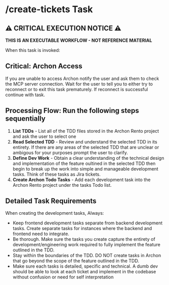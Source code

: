 # /create-tickets Task

## ⚠️ CRITICAL EXECUTION NOTICE ⚠️

**THIS IS AN EXECUTABLE WORKFLOW - NOT REFERENCE MATERIAL**

When this task is invoked:

## Critical: Archon Access

If you are unable to access Archon notify the user and ask them to check the MCP server connection. 
Wait for the user to tell you to either try to reconnect or to exit this task prematurely. If reconnect is successful continue with task.

## Processing Flow: Run the following steps sequentially

1. **List TDDs** - List all of the TDD files stored in the Archon Rento project and ask the user to select one
2. **Read Selected TDD** - Review and understand the selected TDD in its entirety. If there are any areas of the selected TDD that are unclear or ambigous for your purposes prompt the user to clarify.
3. **Define Dev Work** - Obtain a clear understanding of the technical design and implementation of the feature oultined in the selected TDD then begin to break up the work into simple and manageable development tasks. Think of these tasks as Jira tickets.
4. **Create Archon Todo Tasks** - Add each development task into the Archon Rento project under the tasks Todo list. 

## Detailed Task Requirements

When creating the development tasks, Always:

- Keep frontend development tasks separate from backend development tasks. Create separate tasks for instances where the backend and frontend need to integrate.
- Be thorough. Make sure the tasks you create capture the entirety of development/engineering work required to fully implement the feature outlined in the TDD.
- Stay within the boundaries of the TDD. DO NOT create tasks in Archon that go beyond the scope of the feature outlined in the TDD.
- Make sure each tasks is detailed, specific and technical. A dumb dev should be able to look at each ticket and implement in the codebase without confusion or need for self interpretation


